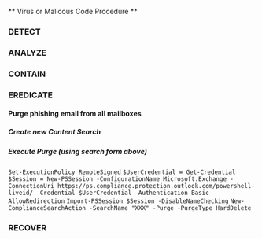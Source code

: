 ** Virus or Malicous Code Procedure **


### DETECT

### ANALYZE

### CONTAIN

### EREDICATE
#### Purge phishing email from all mailboxes
##### Create new Content Search
##### Execute Purge (using search form above)
`Set-ExecutionPolicy RemoteSigned`
`$UserCredential = Get-Credential`
`$Session = New-PSSession -ConfigurationName Microsoft.Exchange -ConnectionUri https://ps.compliance.protection.outlook.com/powershell-liveid/ -Credential $UserCredential -Authentication Basic -AllowRedirection`
`Import-PSSession $Session -DisableNameChecking`
`New-ComplianceSearchAction -SearchName "XXX" -Purge -PurgeType HardDelete`

### RECOVER



